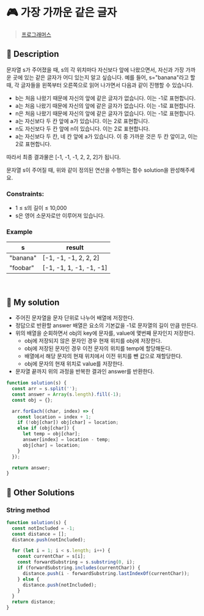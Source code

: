 # 🎮 가장 가까운 같은 글자

> [프로그래머스](https://school.programmers.co.kr/learn/courses/30/lessons/142086)

## 📌 Description

문자열 s가 주어졌을 때, s의 각 위치마다 자신보다 앞에 나왔으면서, 자신과 가장 가까운 곳에 있는 같은 글자가 어디 있는지 알고 싶습니다.
예를 들어, s="banana"라고 할 때, 각 글자들을 왼쪽부터 오른쪽으로 읽어 나가면서 다음과 같이 진행할 수 있습니다.

- b는 처음 나왔기 때문에 자신의 앞에 같은 글자가 없습니다. 이는 -1로 표현합니다.
- a는 처음 나왔기 때문에 자신의 앞에 같은 글자가 없습니다. 이는 -1로 표현합니다.
- n은 처음 나왔기 때문에 자신의 앞에 같은 글자가 없습니다. 이는 -1로 표현합니다.
- a는 자신보다 두 칸 앞에 a가 있습니다. 이는 2로 표현합니다.
- n도 자신보다 두 칸 앞에 n이 있습니다. 이는 2로 표현합니다.
- a는 자신보다 두 칸, 네 칸 앞에 a가 있습니다. 이 중 가까운 것은 두 칸 앞이고, 이는 2로 표현합니다.

따라서 최종 결과물은 [-1, -1, -1, 2, 2, 2]가 됩니다.

문자열 s이 주어질 때, 위와 같이 정의된 연산을 수행하는 함수 solution을 완성해주세요.

### Constraints:

- 1 ≤ s의 길이 ≤ 10,000
- s은 영어 소문자로만 이루어져 있습니다.

### Example

| s        | result                  |
| -------- | ----------------------- |
| "banana" | [-1, -1, -1, 2, 2, 2]   |
| "foobar" | [-1, -1, 1, -1, -1, -1] |

<br />

## 📌 My solution

- 주어진 문자열을 문자 단위로 나누어 배열에 저장한다.
- 정답으로 반환할 answer 배열은 요소의 기본값을 -1로 문자열의 길이 만큼 만든다.
- 위의 배열을 순회하면서 obj의 key에 문자를, value에 몇번째 문자인지 저장한다.
  - obj에 저장되지 않은 문자인 경우 현재 위치를 obj에 저장한다.
  - obj에 저장된 문자인 경우 이전 문자의 위치를 temp에 할당해둔다.
  - 배열에서 해당 문자의 현재 위치에서 이전 위치를 뺀 값으로 재할당한다.
  - obj에 문자의 현재 위치로 value를 저장한다.
- 문자열 끝까지 위의 과정을 반복한 결과인 answer를 반환한다.

```js
function solution(s) {
  const arr = s.split('');
  const answer = Array(s.length).fill(-1);
  const obj = {};

  arr.forEach((char, index) => {
    const location = index + 1;
    if (!obj[char]) obj[char] = location;
    else if (obj[char]) {
      let temp = obj[char];
      answer[index] = location - temp;
      obj[char] = location;
    }
  });

  return answer;
}
```

## 📌 Other Solutions

### String method

```js
function solution(s) {
  const notIncluded = -1;
  const distance = [];
  distance.push(notIncluded);

  for (let i = 1; i < s.length; i++) {
    const currentChar = s[i];
    const forwardSubstring = s.substring(0, i);
    if (forwardSubstring.includes(currentChar)) {
      distance.push(i - forwardSubstring.lastIndexOf(currentChar));
    } else {
      distance.push(notIncluded);
    }
  }
  return distance;
}
```

